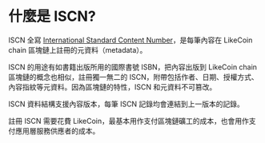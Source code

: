 # 什麼是 ISCN?

ISCN 全寫 [International Standard Content Number](https://iscn.io/)，是每筆內容在 LikeCoin chain 區塊鏈上註冊的元資料（metadata）。

ISCN  的用途有如書籍出版所用的國際書號 ISBN，把內容出版到 LikeCoin chain 區塊鏈的概念也相似，註冊獨一無二的 ISCN，附帶包括作者、日期、授權方式、內容指紋等元資料。因為區塊鏈的特性，ISCN 和元資料不可篡改。

ISCN 資料結構支援內容版本，每筆 ISCN 記錄均會連結到上一版本的記錄。

註冊 ISCN 需要花費 LikeCoin，最基本用作支付區塊鏈礦工的成本，也會用作支付應用層服務供應者的成本。

